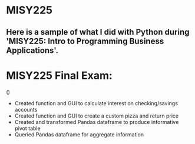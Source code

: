 # MISY225

## Here is a sample of what I did with Python during 'MISY225: Intro to Programming Business Applications'.

# MISY225 Final Exam:
()

- Created function and GUI to calculate interest on checking/savings accounts
- Created function and GUI to create a custom pizza and return price
- Created and transformed Pandas dataframe to produce informative pivot table
- Queried Pandas dataframe for aggregate information
